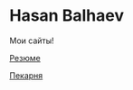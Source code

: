 # Hasan Balhaev

Мои сайты!

[Резюме](https://khasan7778.github.io/Resume "Резюме")

[Пекарня](https://khasan7778.github.io/Bakery "Пекарня")

